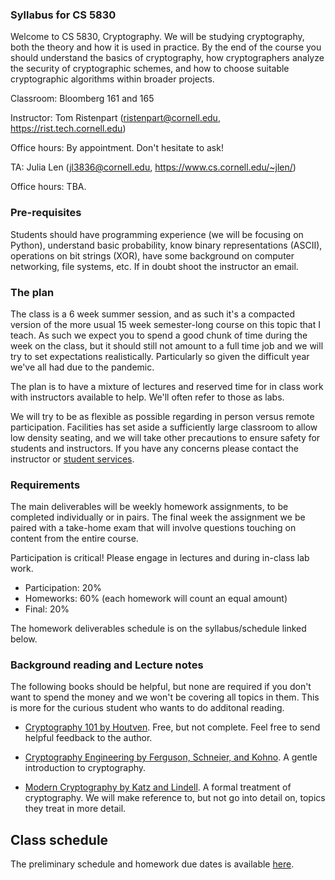 ### Syllabus for CS 5830

Welcome to CS 5830, Cryptography. We will be studying cryptography, both the
theory and how it is used in practice. By the end of the course you should
understand the basics of cryptography, how cryptographers analyze the
security of cryptographic schemes, and how to choose suitable
cryptographic algorithms within broader projects. 

Classroom: Bloomberg 161 and 165

Instructor: Tom Ristenpart (ristenpart@cornell.edu, https://rist.tech.cornell.edu)

Office hours: By appointment. Don't hesitate to ask!

TA: Julia Len (jl3836@cornell.edu, https://www.cs.cornell.edu/~jlen/)

Office hours: TBA.

### Pre-requisites

Students should have programming experience (we will be focusing on Python),
understand basic probability, know binary representations (ASCII), operations on
bit strings (XOR), have some background on computer networking, file systems,
etc. If in doubt shoot the instructor an email.


### The plan

The class is a 6 week summer session, and as such it's a compacted version of
the more usual 15 week semester-long course on this topic that I teach.  As such
we expect you to spend a good chunk of time during the week on the class, but it
should still not amount to a full time job and we will try to set expectations
realistically. Particularly so given the difficult year we've all had due to the
pandemic. 

The plan is to have a mixture of lectures and reserved time for in class
work with instructors available to help. We'll often refer to those as labs.

We will try to be as flexible as possible regarding in person versus
remote participation. Facilities has set aside a sufficiently large classroom to allow
low density seating, and we will take other precautions to ensure safety for
students and instructors. If you have any concerns please contact the instructor or [student
services](https://studentservices.tech.cornell.edu/).



### Requirements

The main deliverables will be weekly homework assignments, to be completed
individually or in pairs. The final week the assignment we be paired with a 
take-home exam that will involve questions touching on content from the entire
course. 

Participation is critical! Please engage in lectures and during in-class lab
work.  

* Participation: 20%
* Homeworks:  60% (each homework will count an equal amount)
* Final:  20% 

The homework deliverables schedule is on the syllabus/schedule linked below. 

### Background reading and Lecture notes

The following books should be helpful, but none are required if you don't want
to spend the money and we won't be covering all topics in them. This is more for
the curious student who wants to do additonal reading. 

* [Cryptography 101 by Houtven](https://www.crypto101.io/). Free, but not complete. Feel free to send helpful feedback to the author.

* [Cryptography Engineering by Ferguson, Schneier, and Kohno](https://www.schneier.com/books/cryptography_engineering/). A gentle
  introduction to cryptography.

* [Modern Cryptography by Katz and Lindell](http://www.cs.umd.edu/~jkatz/imc.html). A formal treatment of cryptography.
  We will make reference to, but not go into detail on, topics they treat in
  more detail.


## Class schedule

The preliminary schedule and homework due dates is available [here](https://docs.google.com/spreadsheets/d/1oDi-KOw4yrrvkUiS0sNmJf-psXQ4G2TwTsUYE8Hwyk8/edit?usp=sharing). 
